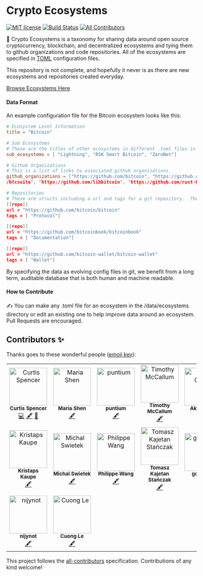 # Crypto Ecosystems
[![MIT license](http://img.shields.io/badge/license-MIT-brightgreen.svg)](http://opensource.org/licenses/MIT)
[![Build Status](https://dev.azure.com/electric-capital/crypto-ecosystems/_apis/build/status/electric-capital.crypto-ecosystems?branchName=master)](https://dev.azure.com/electric-capital/crypto-ecosystems/_build/latest?definitionId=1&branchName=master)
[![All Contributors](https://img.shields.io/badge/all_contributors-16-orange.svg?style=flat-square)](#contributors-)

🌲 Crypto Ecosystems is a taxonomy for sharing data around open source cryptocurrency, blockchain, and decentralized ecosystems and tying them to github organizations and code repositories.  All of the ecosystems are specified in [TOML](https://github.com/toml-lang/toml) configuration files.

This repository is not complete, and hopefully it never is as there are new ecosystems and repositories created everyday.

[Browse Ecosystems Here](https://electric-capital.github.io)

#### Data Format

An example configuration file for the Bitcoin ecosystem looks like this:

```toml
# Ecosystem Level Information
title = "Bitcoin"

# Sub Ecosystems
# These are the titles of other ecosystems in different .toml files in the /data/ecosystems directory
sub_ecosystems = [ "Lightning", "RSK Smart Bitcoin", "ZeroNet"]

# Github Organizations
# This is a list of links to associated github organizations.
github_organizations = ["https://github.com/bitcoin", "https://github.com/bitcoin-core", "https://github.com/bitcoinj", "https://github.com
/btcsuite", "https://github.com/libbitcoin", "https://github.com/rust-bitcoin"]

# Repositories
# These are structs including a url and tags for a git repository.  These URLS do not have to be on github.
[[repo]]
url = "https://github.com/bitcoin/bitcoin"
tags = [ "Protocol"]

[[repo]]
url = "https://github.com/bitcoinbook/bitcoinbook"
tags = [ "Documentation"]

[[repo]]
url = "https://github.com/bitcoin-wallet/bitcoin-wallet"
tags = [ "Wallet"]

```

By specifying the data as evolving config files in git, we benefit from a long term, auditable database that is both human and machine readable.  

#### How to Contribute

✍️ You can make any .toml file for an ecosystem in the /data/ecosystems directory or edit an existing one to help improve data around an ecosystem.  Pull Requests are encouraged. 

## Contributors ✨

Thanks goes to these wonderful people ([emoji key](https://allcontributors.org/docs/en/emoji-key)):

<!-- ALL-CONTRIBUTORS-LIST:START - Do not remove or modify this section -->
<!-- prettier-ignore-start -->
<!-- markdownlint-disable -->
<table>
  <tr>
    <td align="center"><a href="https://github.com/jubos"><img src="https://avatars3.githubusercontent.com/u/41347?v=4" width="100px;" alt="Curtis Spencer"/><br /><sub><b>Curtis Spencer</b></sub></a><br /><a href="https://github.com/electric-capital/crypto-ecosystems/commits?author=jubos" title="Code">💻</a> <a href="#content-jubos" title="Content">🖋</a> <a href="https://github.com/electric-capital/crypto-ecosystems/commits?author=jubos" title="Documentation">📖</a></td>
    <td align="center"><a href="https://github.com/mariashen"><img src="https://avatars2.githubusercontent.com/u/6494377?v=4" width="100px;" alt="Maria Shen"/><br /><sub><b>Maria Shen</b></sub></a><br /><a href="#content-mariashen" title="Content">🖋</a></td>
    <td align="center"><a href="https://github.com/puntium"><img src="https://avatars0.githubusercontent.com/u/20433492?v=4" width="100px;" alt="puntium"/><br /><sub><b>puntium</b></sub></a><br /><a href="#content-puntium" title="Content">🖋</a></td>
    <td align="center"><a href="http://timothymccallum.com.au"><img src="https://avatars2.githubusercontent.com/u/9831342?v=4" width="100px;" alt="Timothy McCallum"/><br /><sub><b>Timothy McCallum</b></sub></a><br /><a href="#content-tpmccallum" title="Content">🖋</a></td>
    <td align="center"><a href="https://ake.wtf"><img src="https://avatars1.githubusercontent.com/u/10195782?v=4" width="100px;" alt="Ake Gaviar"/><br /><sub><b>Ake Gaviar</b></sub></a><br /><a href="#content-akegaviar" title="Content">🖋</a></td>
    <td align="center"><a href="https://bitcoindev.network"><img src="https://avatars3.githubusercontent.com/u/7654306?v=4" width="100px;" alt="Gr0kchain"/><br /><sub><b>Gr0kchain</b></sub></a><br /><a href="#content-gr0kchain" title="Content">🖋</a></td>
    <td align="center"><a href="https://kincaidoneil.com"><img src="https://avatars1.githubusercontent.com/u/6435238?v=4" width="100px;" alt="Kincaid O'Neil"/><br /><sub><b>Kincaid O'Neil</b></sub></a><br /><a href="#content-kincaidoneil" title="Content">🖋</a></td>
  </tr>
  <tr>
    <td align="center"><a href="https://github.com/kristapsk"><img src="https://avatars2.githubusercontent.com/u/4500994?v=4" width="100px;" alt="Kristaps Kaupe"/><br /><sub><b>Kristaps Kaupe</b></sub></a><br /><a href="#content-kristapsk" title="Content">🖋</a></td>
    <td align="center"><a href="https://github.com/mike1729"><img src="https://avatars3.githubusercontent.com/u/4404982?v=4" width="100px;" alt="Michal Swietek"/><br /><sub><b>Michal Swietek</b></sub></a><br /><a href="#content-mike1729" title="Content">🖋</a></td>
    <td align="center"><a href="http://philippewang.info/"><img src="https://avatars0.githubusercontent.com/u/3776012?v=4" width="100px;" alt="Philippe Wang"/><br /><sub><b>Philippe Wang</b></sub></a><br /><a href="#content-pw374" title="Content">🖋</a></td>
    <td align="center"><a href="http://nethermind.io"><img src="https://avatars1.githubusercontent.com/u/498913?v=4" width="100px;" alt="Tomasz Kajetan Stańczak"/><br /><sub><b>Tomasz Kajetan Stańczak</b></sub></a><br /><a href="#content-tkstanczak" title="Content">🖋</a></td>
    <td align="center"><a href="https://github.com/gcharang"><img src="https://avatars3.githubusercontent.com/u/21151592?v=4" width="100px;" alt="gcharang"/><br /><sub><b>gcharang</b></sub></a><br /><a href="#content-gcharang" title="Content">🖋</a></td>
    <td align="center"><a href="https://github.com/pikatos"><img src="https://avatars3.githubusercontent.com/u/2621796?v=4" width="100px;" alt="pikatos"/><br /><sub><b>pikatos</b></sub></a><br /><a href="#content-pikatos" title="Content">🖋</a></td>
    <td align="center"><a href="https://github.com/benjyz"><img src="https://avatars3.githubusercontent.com/u/5390515?v=4" width="100px;" alt="Benjamin Cordes"/><br /><sub><b>Benjamin Cordes</b></sub></a><br /><a href="#content-benjyz" title="Content">🖋</a> <a href="https://github.com/electric-capital/crypto-ecosystems/commits?author=benjyz" title="Documentation">📖</a></td>
  </tr>
  <tr>
    <td align="center"><a href="https://github.com/nijynot"><img src="https://avatars0.githubusercontent.com/u/16340977?v=4" width="100px;" alt="nijynot"/><br /><sub><b>nijynot</b></sub></a><br /><a href="#content-nijynot" title="Content">🖋</a></td>
    <td align="center"><a href="https://github.com/cuongleqq"><img src="https://avatars0.githubusercontent.com/u/3232472?v=4" width="100px;" alt="Cuong Le"/><br /><sub><b>Cuong Le</b></sub></a><br /><a href="#content-cuongleqq" title="Content">🖋</a></td>
  </tr>
</table>

<!-- markdownlint-enable -->
<!-- prettier-ignore-end -->
<!-- ALL-CONTRIBUTORS-LIST:END -->

This project follows the [all-contributors](https://github.com/all-contributors/all-contributors) specification. Contributions of any kind welcome!

